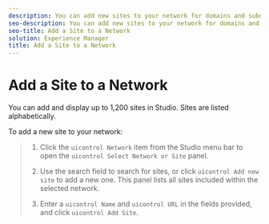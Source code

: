 ```yaml
---
description: You can add new sites to your network for domains and subdomains that share the same user profiles.
seo-description: You can add new sites to your network for domains and subdomains that share the same user profiles.
seo-title: Add a Site to a Network
solution: Experience Manager
title: Add a Site to a Network
---
```


# Add a Site to a Network

You can add and display up to 1,200 sites in Studio. Sites are listed alphabetically.

To add a new site to your network:

>1. Click the `uicontrol Network` item from the Studio menu bar to open the `uicontrol Select Network or Site` panel.
>   
>1. Use the search field to search for sites, or click `uicontrol Add new site` to add a new one.
>   This panel lists all sites included within the selected network.
>   
>   
>   
>1. Enter a `uicontrol Name` and `uicontrol URL` in the fields provided, and click `uicontrol Add Site`.
>   
>   
